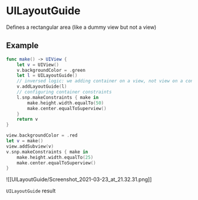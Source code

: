 # UILayoutGuide

Defines a rectangular area (like a dummy view but not a view) 

## Example

```swift
func make() -> UIView {
	let v = UIView()
	v.backgroundColor = .green
	let l = UILayoutGuide()
	// inversed logic: we adding container on a view, not view on a container
	v.addLayoutGuide(l)
	// configuring container constraints
	l.snp.makeConstraints { make in
		make.height.width.equalTo(50)
		make.center.equalToSuperview()
	}
	return v
}

view.backgroundColor = .red
let v = make()
view.addSubview(v)
v.snp.makeConstraints { make in
	make.height.width.equalTo(25)
	make.center.equalToSuperview()
}
```

![[UILayoutGuide/Screenshot_2021-03-23_at_21.32.31.png]]

`UILayoutGuide` result